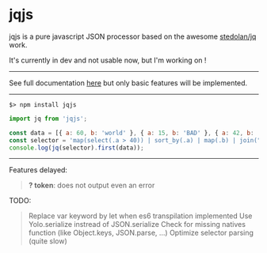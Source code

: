 jqjs
====

jqjs is a pure javascript JSON processor based on the awesome [stedolan/jq](https://github.com/stedolan/jq) work.

It's currently in dev and not usable now, but I'm working on !

---

See full documentation [here](https://stedolan.github.io/jq/manual/#Basicfilters) but only basic features will be implemented.

---

```shell-script
$> npm install jqjs
```
```javascript
import jq from 'jqjs';

const data = [{ a: 60, b: 'world' }, { a: 15, b: 'BAD' }, { a: 42, b: 'hello' }];
const selector = 'map(select(.a > 40)) | sort_by(.a) | map(.b) | join(" ")';
console.log(jq(selector).first(data));
```

---
Features delayed:
> **? token**: does not output even an error

TODO:
> Replace var keyword by let when es6 transpilation implemented
> Use Yolo.serialize instread of JSON.serialize
> Check for missing natives function (like Object.keys, JSON.parse, ...)
> Optimize selector parsing (quite slow)